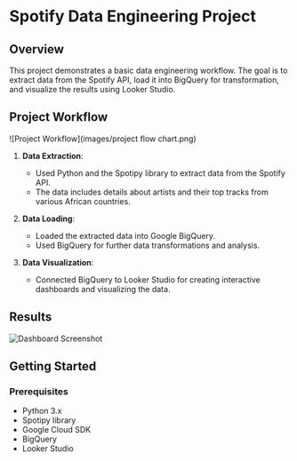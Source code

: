 # Spotify Data Engineering Project

## Overview

This project demonstrates a basic data engineering workflow. The goal is to extract data from the Spotify API, load it into BigQuery for transformation, and visualize the results using Looker Studio.

## Project Workflow

![Project Workflow](images/project flow chart.png)

1. **Data Extraction**:
   - Used Python and the Spotipy library to extract data from the Spotify API.
   - The data includes details about artists and their top tracks from various African countries.

2. **Data Loading**:
   - Loaded the extracted data into Google BigQuery.
   - Used BigQuery for further data transformations and analysis.

3. **Data Visualization**:
   - Connected BigQuery to Looker Studio for creating interactive dashboards and visualizing the data.

## Results

![Dashboard Screenshot](images/dashboard_screenshot.png)

## Getting Started

### Prerequisites

- Python 3.x
- Spotipy library
- Google Cloud SDK
- BigQuery
- Looker Studio

